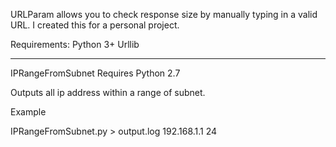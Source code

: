URLParam allows you to check response size by manually typing in a valid URL. I created this for a personal project.

Requirements:
Python 3+
Urllib

-----------------------
IPRangeFromSubnet
Requires Python 2.7

Outputs all ip address within a range of subnet.

Example

IPRangeFromSubnet.py > output.log
192.168.1.1
24

